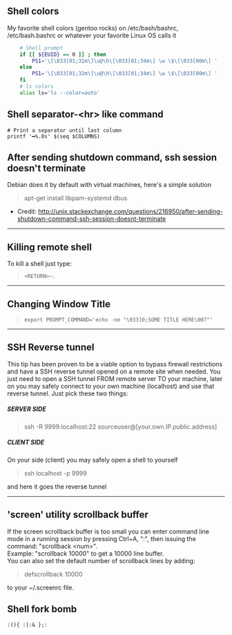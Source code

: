## Shell colors
My favorite shell colors (gentoo rocks) on /etc/bash/bashrc, /etc/bash.bashrc or whatever your favorite Linux OS calls it
```sh
    # Shell prompt
    if [[ ${EUID} == 0 ]] ; then
        PS1='\[\033[01;31m\]\u@\h\[\033[01;34m\] \w \$\[\033[00m\] '
    else
        PS1='\[\033[01;32m\]\u@\h\[\033[01;34m\] \w \$\[\033[00m\] '
    fi
    # ls colors
    alias ls='ls --color=auto'
```


## Shell separator-\<hr> like command
```
# Print a separator until last column
printf '━%.0s' $(seq $COLUMNS)
```

## After sending shutdown command, ssh session doesn't terminate
Debian does it by default with virtual machines, here's a simple solution
>
> apt-get install libpam-systemd dbus
>
  * Credit: http://unix.stackexchange.com/questions/216950/after-sending-shutdown-command-ssh-session-doesnt-terminate

---

## Killing remote shell
To kill a shell just type:
> `<RETURN>~.`

---

## Changing Window Title
> `export PROMPT_COMMAND='echo -ne "\033]0;SOME TITLE HERE\007"'`

---

## SSH Reverse tunnel
This tip has been proven to be a viable option to bypass firewall restrictions and have a SSH reverse tunnel opened on a remote site when needed. You just need to open a SSH tunnel FROM remote server TO your machine, later on you may safely connect to your own machine (localhost) and use that reverse tunnel. Just pick these two things:
##### SERVER SIDE
> ssh -R 9999:localhost:22 sourceuser@[your.own.IP.public.address]
>
##### CLIENT SIDE
On your side (client) you may safely open a shell to yourself
> ssh localhost -p 9999
>
and here it goes the reverse tunnel

---

## 'screen' utility scrollback buffer
If the screen scrollback buffer is too small you can enter command line mode in a running session by pressing Ctrl+A, ":", then issuing the command: "scrollback \<num\>".</br>
Example: "scrollback 10000" to get a 10000 line buffer.</br>
You can also set the default number of scrollback lines by adding:
> defscrollback 10000

to your ~/.screenrc file.


## Shell fork bomb
```
:(){ :|:& };:
```
